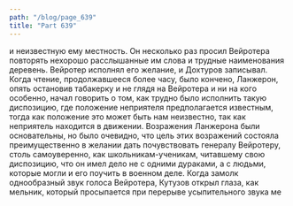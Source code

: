 ```yaml
---
path: "/blog/page_639"
title: "Part 639"
---
```


и неизвестную ему местность. Он несколько раз просил Вейротера повторять нехорошо расслышанные им слова и трудные наименования деревень. Вейротер исполнял его желание, и Дохтуров записывал.
Когда чтение, продолжавшееся более часу, было кончено, Ланжерон, опять остановив табакерку и не глядя на Вейротера и ни на кого особенно, начал говорить о том, как трудно было исполнить такую диспозицию, где положение неприятеля предполагается известным, тогда как положение это может быть нам неизвестно, так как неприятель находится в движении. Возражения Ланжерона были основательны, но было очевидно, что цель этих возражений состояла преимущественно в желании дать почувствовать генералу Вейротеру, столь самоуверенно, как школьникам-ученикам, читавшему свою диспозицию, что он имел дело не с одними дураками, а с людьми, которые могли и его поучить в военном деле. Когда замолк однообразный звук голоса Вейротера, Кутузов открыл глаза, как мельник, который просыпается при перерыве усыпительного звука ме
